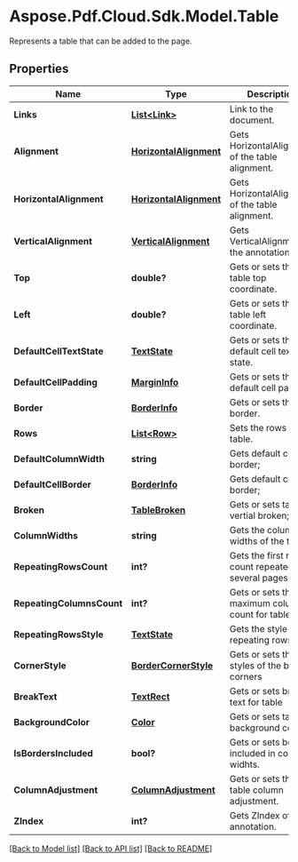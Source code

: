 ﻿# Aspose.Pdf.Cloud.Sdk.Model.Table
Represents a table that can be added to the page.

## Properties

Name | Type | Description | Notes
------------ | ------------- | ------------- | -------------
**Links** | [**List&lt;Link&gt;**](Link.md) | Link to the document. | [optional] 
**Alignment** | [**HorizontalAlignment**](HorizontalAlignment.md) | Gets HorizontalAlignment of the table alignment. | [optional] 
**HorizontalAlignment** | [**HorizontalAlignment**](HorizontalAlignment.md) | Gets HorizontalAlignment of the table alignment. | [optional] 
**VerticalAlignment** | [**VerticalAlignment**](VerticalAlignment.md) | Gets VerticalAlignment of the annotation. | [optional] 
**Top** | **double?** | Gets or sets the table top coordinate. | [optional] 
**Left** | **double?** | Gets or sets the table left coordinate. | [optional] 
**DefaultCellTextState** | [**TextState**](TextState.md) | Gets or sets the default cell text state. | [optional] 
**DefaultCellPadding** | [**MarginInfo**](MarginInfo.md) | Gets or sets the default cell padding. | [optional] 
**Border** | [**BorderInfo**](BorderInfo.md) | Gets or sets the border. | [optional] 
**Rows** | [**List&lt;Row&gt;**](Row.md) | Sets the rows of the table. | 
**DefaultColumnWidth** | **string** | Gets default cell border; | [optional] 
**DefaultCellBorder** | [**BorderInfo**](BorderInfo.md) | Gets default cell border; | [optional] 
**Broken** | [**TableBroken**](TableBroken.md) | Gets or sets table vertial broken; | [optional] 
**ColumnWidths** | **string** | Gets the column widths of the table. | [optional] 
**RepeatingRowsCount** | **int?** | Gets the first rows count repeated for several pages | [optional] 
**RepeatingColumnsCount** | **int?** | Gets or sets the maximum columns count for table | [optional] 
**RepeatingRowsStyle** | [**TextState**](TextState.md) | Gets the style for repeating rows | [optional] 
**CornerStyle** | [**BorderCornerStyle**](BorderCornerStyle.md) | Gets or sets the styles of the border corners | [optional] 
**BreakText** | [**TextRect**](TextRect.md) | Gets or sets break text for table | [optional] 
**BackgroundColor** | [**Color**](Color.md) | Gets or sets table background color | [optional] 
**IsBordersIncluded** | **bool?** | Gets or sets border included in column widhts. | [optional] 
**ColumnAdjustment** | [**ColumnAdjustment**](ColumnAdjustment.md) | Gets or sets the table column adjustment. | [optional] 
**ZIndex** | **int?** | Gets ZIndex of the annotation. | [optional] 

[[Back to Model list]](../README.md#documentation-for-models) [[Back to API list]](../README.md#documentation-for-api-endpoints) [[Back to README]](../README.md)

